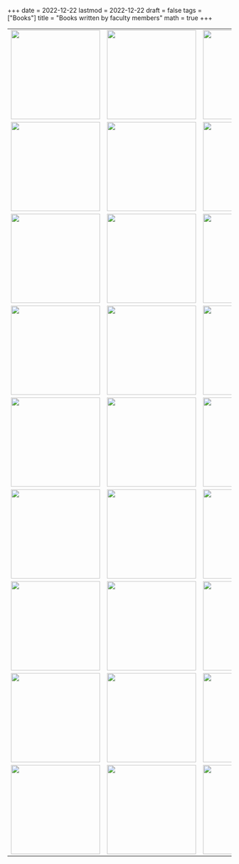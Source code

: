 +++
date      = 2022-12-22
lastmod   = 2022-12-22
draft     = false
tags      = ["Books"]
title     = "Books written by faculty members"
math      = true
+++

<table>
  <tr>
    <td><img src="https://simehbucket.s3.amazonaws.com/images/eb99f18bd6fd3173a377c82e1225924c-medium.jpg"  width="200"></td>
    <td><img src="https://simehbucket.s3.amazonaws.com/images/eb99f18bd6fd3173a377c82e1225024a-medium.jpg"  width="200"></td>
    <td><img src="https://simehbucket.s3.amazonaws.com/images/eb99f18bd6fd3173a377c82e120882d6-medium.jpg"  width="200"></td>
  </tr>
  <tr>
    <td><img src="https://www.uniboyaca.edu.co/sites/default/files/2022-10/Web_Desercion.png"  width="200"></td>
    <td><img src="https://simehbucket.s3.amazonaws.com/images/8c5810c736a643c7fff63847eb317f76-medium.jpg"  width="200"></td>
    <td><img src="https://simehbucket.s3.amazonaws.com/images/43150080ba262e4ec25b05d90e7ff11c-medium.jpg"  width="200"></td>
  </tr>
  <tr>
    <td><img src="https://simehbucket.s3.amazonaws.com/images/43150080ba262e4ec25b05d90e897853-medium.jpg"  width="200"></td>
    <td><img src="https://simehbucket.s3.amazonaws.com/images/7a665c7977e7b9df2eee119f35d5bef9-medium.jpg"  width="200"></td>
    <td><img src="https://simehbucket.s3.amazonaws.com/images/7a665c7977e7b9df2eee119f35ce433c-medium.jpg"  width="200"></td>
  </tr>
  <tr>
    <td><img src="https://simehbucket.s3.amazonaws.com/images/7a665c7977e7b9df2eee119f3591a9ff-medium.jpg"  width="200"></td>
    <td><img src="https://simehbucket.s3.amazonaws.com/images/98b57847595e03aa1146031f8e175771-medium.jpg"  width="200"></td>
    <td><img src="https://www.redbooks.com.co/wp-content/uploads/2021/05/UPTC_128.jpg"  width="200"></td>
  </tr>
  <tr>
    <td><img src="https://simehbucket.s3.amazonaws.com/images/ecbf39cc05c48884b1f7d533b116b9dc-medium.jpg"  width="200"></td>
    <td><img src="https://simehbucket.s3.amazonaws.com/images/ecbf39cc05c48884b1f7d533b115ef50-medium.jpg"  width="200"></td>
    <td><img src="https://simehbucket.s3.amazonaws.com/images/523c1d5ee7c38c0eb8aac7b18cbbb072-medium.jpg"  width="200"></td>
  </tr>
  <tr>
    <td><img src="https://media.springernature.com/w184/springer-static/cover/book/978-3-030-53378-6.jpg?as=webp"  width="200"></td>
    <td><img src="https://simehbucket.s3.amazonaws.com/images/ecbf39cc05c48884b1f7d533b17beba6-medium.jpg"  width="200"></td>
    <td><img src=""  width="200"></td>
  </tr>
  <tr>
    <td><img src=""  width="200"></td>
    <td><img src=""  width="200"></td>
    <td><img src=""  width="200"></td>
  </tr>
  <tr>
    <td><img src=""  width="200"></td>
    <td><img src=""  width="200"></td>
    <td><img src=""  width="200"></td>
  </tr>
  <tr>
    <td><img src=""  width="200"></td>
    <td><img src=""  width="200"></td>
    <td><img src=""  width="200"></td>
  </tr>
</table>

